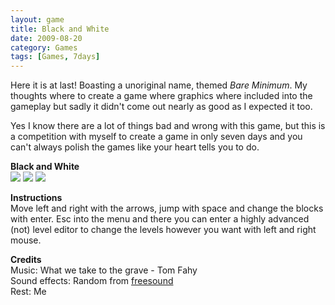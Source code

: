 ```yaml
---
layout: game
title: Black and White
date: 2009-08-20
category: Games
tags: [Games, 7days]
---
```


Here it is at last! Boasting a unoriginal name, themed *Bare Minimum*. My thoughts where to create a game where graphics where included into the gameplay but sadly it didn't come out nearly as good as I expected it too.

Yes I know there are a lot of things bad and wrong with this game, but this is a competition with myself to create a game in only seven days and you can't always polish the games like your heart tells you to do.

**Black and White**   
![](/media/images/thumbs/bw1.png) ![](/media/images/thumbs/bw2.png) ![](/media/images/thumbs/bw3.png)

**Instructions**   
Move left and right with the arrows, jump with space and change the blocks with enter. Esc into the menu and there you can enter a highly advanced (not) level editor to change the levels however you want with left and right mouse.

**Credits**   
Music: What we take to the grave - Tom Fahy   
Sound effects: Random from [freesound](http://www.freesound.org/)   
Rest: Me


